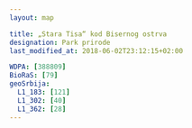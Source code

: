 ```yaml
---
layout: map

title: „Stara Tisa“ kod Bisernog ostrva
designation: Park prirode
last_modified_at: 2018-06-02T23:12:15+02:00

WDPA: [388809]
BioRaS: [79]
geoSrbija:
  L1_183: [121]
  L1_302: [40]
  L1_362: [28]
---
```

